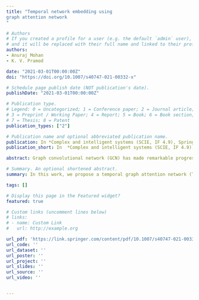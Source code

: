 ```yaml
---
title: "Temporal network embedding using
graph attention network
"

# Authors
# If you created a profile for a user (e.g. the default `admin` user), write the username (folder name) here 
# and it will be replaced with their full name and linked to their profile.
authors:
- Anuraj Mohan
- K. V. Pramod

date: "2021-03-01T00:00:00Z"
doi: "https://doi.org/10.1007/s40747-021-00332-x"

# Schedule page publish date (NOT publication's date).
publishDate: "2021-03-01T00:00:00Z"

# Publication type.
# Legend: 0 = Uncategorized; 1 = Conference paper; 2 = Journal article;
# 3 = Preprint / Working Paper; 4 = Report; 5 = Book; 6 = Book section;
# 7 = Thesis; 8 = Patent
publication_types: ["2"]

# Publication name and optional abbreviated publication name.
publication: In *Complex and intelligent systems (SCIE, IF 4.9), Springer*
publication_short: In  *Complex and intelligent systems (SCIE, IF 4.9), Springer*

abstract: Graph convolutional network (GCN) has made remarkable progress in learning good representations from graph-structured data. The layer-wise propagation rule of conventional GCN is designed in such a way that the feature aggregation at each node depends on the features of the one-hop neighbouring nodes. Adding an attention layer over the GCN can allow the network to provide different importance within various one-hop neighbours. These methods can capture the properties of static network, but is not well suited to capture the temporal patterns in time-varying networks. In this work, we propose a temporal graph attention network (TempGAN), where the aim is to learn representations from continuous-time temporal network by preserving the temporal proximity between nodes of the network. First, we perform a temporal walk over the network to generate a positive pointwise mutual information matrix (PPMI) which denote the temporal correlation between the nodes. Furthermore, we design a TempGAN architecture which uses both adjacency and PPMI information to generate node embeddings from temporal network. Finally, we conduct link prediction experiments by designing a TempGAN autoencoder to evaluate the quality of the embedding generated, and the results are compared with other state-of-the-art methods.

# Summary. An optional shortened abstract.
summary: In this work, we propose a temporal graph attention network (TempGAN), where the aim is to learn representations from continuous-time temporal network by preserving the temporal proximity between nodes of the network.

tags: []

# Display this page in the Featured widget?
featured: true

# Custom links (uncomment lines below)
# links:
# - name: Custom Link
#   url: http://example.org

url_pdf: 'https://link.springer.com/content/pdf/10.1007/s40747-021-00332-x.pdf'
url_code: ''
url_dataset: ''
url_poster: ''
url_project: ''
url_slides: ''
url_source: ''
url_video: ''


---
```


